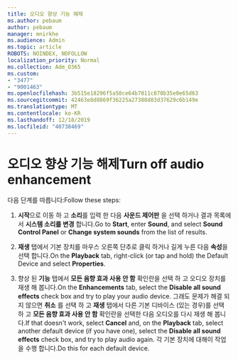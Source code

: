 ```yaml
---
title: 오디오 향상 기능 해제
ms.author: pebaum
author: pebaum
manager: mnirkhe
ms.audience: Admin
ms.topic: article
ROBOTS: NOINDEX, NOFOLLOW
localization_priority: Normal
ms.collection: Adm_O365
ms.custom:
- "3477"
- "9001463"
ms.openlocfilehash: 3b515e18296f5a50ce64b7811c870b35e0e65d63
ms.sourcegitcommit: 42463e8d8869f36225a27388d83d37629c6b149e
ms.translationtype: MT
ms.contentlocale: ko-KR
ms.lasthandoff: 12/18/2019
ms.locfileid: "40738469"
---
```

# <a name="turn-off-audio-enhancement"></a><span data-ttu-id="d9187-102">오디오 향상 기능 해제</span><span class="sxs-lookup"><span data-stu-id="d9187-102">Turn off audio enhancement</span></span>

<span data-ttu-id="d9187-103">다음 단계를 따릅니다:</span><span class="sxs-lookup"><span data-stu-id="d9187-103">Follow these steps:</span></span>

1. <span data-ttu-id="d9187-104">**시작**으로 이동 하 고 **소리**를 입력 한 다음 **사운드 제어판** 을 선택 하거나 결과 목록에서 **시스템 소리를 변경** 합니다.</span><span class="sxs-lookup"><span data-stu-id="d9187-104">Go to **Start**, enter **Sound**, and select **Sound Control Panel** or **Change system sounds** from the list of results.</span></span>

2. <span data-ttu-id="d9187-105">**재생** 탭에서 기본 장치를 마우스 오른쪽 단추로 클릭 하거나 길게 누른 다음 **속성**을 선택 합니다.</span><span class="sxs-lookup"><span data-stu-id="d9187-105">On the **Playback** tab, right-click (or tap and hold) the Default Device and select **Properties**.</span></span>

3. <span data-ttu-id="d9187-106">향상 된 **기능** 탭에서 **모든 음향 효과 사용 안 함** 확인란을 선택 하 고 오디오 장치를 재생 해 봅니다.</span><span class="sxs-lookup"><span data-stu-id="d9187-106">On the **Enhancements** tab, select the **Disable all sound effects** check box and try to play your audio device.</span></span> <span data-ttu-id="d9187-107">그래도 문제가 해결 되지 않으면 **취소** 를 선택 하 고 **재생** 탭에서 다른 기본 디바이스 (있는 경우)를 선택 하 고 **모든 음향 효과 사용 안 함** 확인란을 선택한 다음 오디오를 다시 재생 해 봅니다.</span><span class="sxs-lookup"><span data-stu-id="d9187-107">If that doesn't work, select **Cancel** and, on the **Playback** tab, select another default device (if you have one), select the **Disable all sound effects** check box, and try to play audio again.</span></span> <span data-ttu-id="d9187-108">각 기본 장치에 대해이 작업을 수행 합니다.</span><span class="sxs-lookup"><span data-stu-id="d9187-108">Do this for each default device.</span></span>
